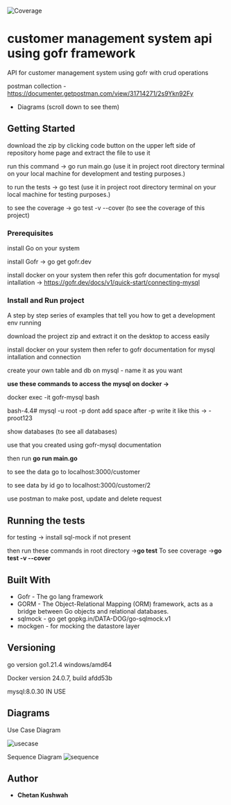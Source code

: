 
 ![Coverage](https://img.shields.io/badge/Coverage-100%25-brightgreen)

# customer management system api using gofr framework

API for customer management system using gofr with crud operations

postman collection - https://documenter.getpostman.com/view/31714271/2s9Ykn92Fy

* Diagrams (scroll down to see them)

## Getting Started

download the zip by clicking code button on the upper left side of repository home page and extract the file to use it 

run this command -> go run main.go (use it in project root directory terminal on your local machine for development and testing purposes.)

to run the tests -> go test (use it in project root directory terminal on your local machine for testing purposes.)

to see the coverage -> go test -v --cover (to see the coverage of this project)



### Prerequisites

install Go on your system

install Gofr -> go get gofr.dev

install docker on your system then refer this gofr documentation for mysql intallation -> https://gofr.dev/docs/v1/quick-start/connecting-mysql
  

### Install and Run project

A step by step series of examples that tell you how to get a development env running

download the project zip and extract it on the desktop to access easily

install docker on your system then refer to gofr documentation for mysql intallation and connection
  
create your own table and db on mysql - name it as you want

**use these commands to access the mysql on docker ->**

docker exec -it gofr-mysql bash

bash-4.4# mysql -u root -p<your mysql password for docker image> dont add space after -p write it like this -> -proot123

show databases (to see all databases)

use <your database name> that you created using gofr-mysql documentation
 
then run **go run main.go**

to see the data go to localhost:3000/customer

to see data by id go to localhost:3000/customer/2


use postman to make post, update and delete request 


## Running the tests

 for testing -> install sql-mock if not present 

 then run these commands in root directory ->**go test**
                           To see coverage ->**go test -v --cover**


## Built With

* Gofr - The go lang framework
* GORM - The Object-Relational Mapping (ORM) framework, acts as a bridge between Go objects and relational databases.
* sqlmock - go get gopkg.in/DATA-DOG/go-sqlmock.v1
* mockgen - for mocking the datastore layer


## Versioning

go version go1.21.4 windows/amd64

Docker version 24.0.7, build afdd53b

mysql:8.0.30 IN USE

## Diagrams

Use Case Diagram

![usecase](https://github.com/chetankush/customer-management-system/assets/78559285/1bcafdc8-670c-452f-b98b-7e6f70b3689d)


Sequence Diagram
![sequence](https://github.com/chetankush/customer-management-system/assets/78559285/084a0d05-523a-4b05-96fd-b7b30563a12b)


## Author

* **Chetan Kushwah** 


